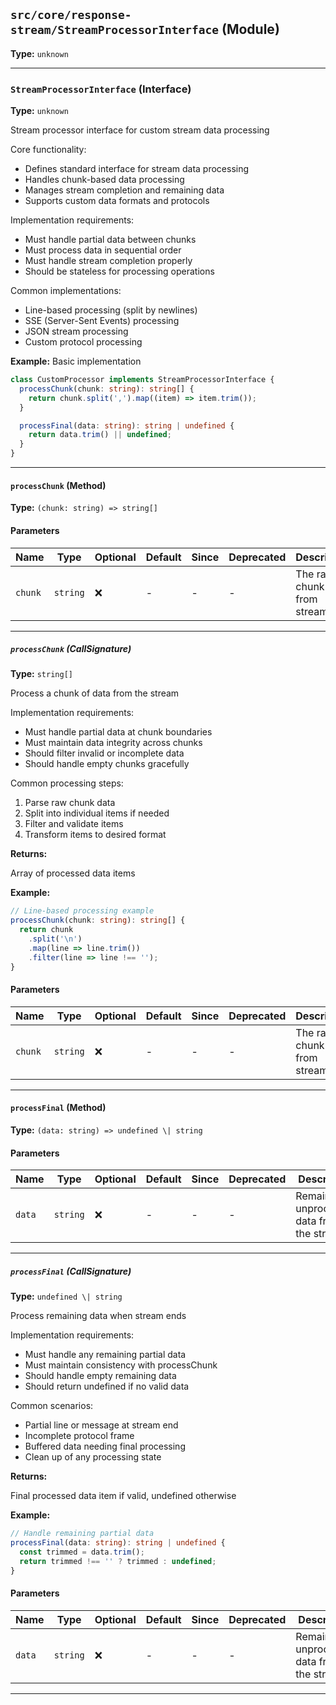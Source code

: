 ## `src/core/response-stream/StreamProcessorInterface` (Module)

**Type:** `unknown`

---

### `StreamProcessorInterface` (Interface)

**Type:** `unknown`

Stream processor interface for custom stream data processing

Core functionality:

- Defines standard interface for stream data processing
- Handles chunk-based data processing
- Manages stream completion and remaining data
- Supports custom data formats and protocols

Implementation requirements:

- Must handle partial data between chunks
- Must process data in sequential order
- Must handle stream completion properly
- Should be stateless for processing operations

Common implementations:

- Line-based processing (split by newlines)
- SSE (Server-Sent Events) processing
- JSON stream processing
- Custom protocol processing

**Example:** Basic implementation

```typescript
class CustomProcessor implements StreamProcessorInterface {
  processChunk(chunk: string): string[] {
    return chunk.split(',').map((item) => item.trim());
  }

  processFinal(data: string): string | undefined {
    return data.trim() || undefined;
  }
}
```

---

#### `processChunk` (Method)

**Type:** `(chunk: string) => string[]`

#### Parameters

| Name    | Type     | Optional | Default | Since | Deprecated | Description                    |
| ------- | -------- | -------- | ------- | ----- | ---------- | ------------------------------ |
| `chunk` | `string` | ❌       | -       | -     | -          | The raw chunk data from stream |

---

##### `processChunk` (CallSignature)

**Type:** `string[]`

Process a chunk of data from the stream

Implementation requirements:

- Must handle partial data at chunk boundaries
- Must maintain data integrity across chunks
- Should filter invalid or incomplete data
- Should handle empty chunks gracefully

Common processing steps:

1. Parse raw chunk data
2. Split into individual items if needed
3. Filter and validate items
4. Transform items to desired format

**Returns:**

Array of processed data items

**Example:**

```typescript
// Line-based processing example
processChunk(chunk: string): string[] {
  return chunk
    .split('\n')
    .map(line => line.trim())
    .filter(line => line !== '');
}
```

#### Parameters

| Name    | Type     | Optional | Default | Since | Deprecated | Description                    |
| ------- | -------- | -------- | ------- | ----- | ---------- | ------------------------------ |
| `chunk` | `string` | ❌       | -       | -     | -          | The raw chunk data from stream |

---

#### `processFinal` (Method)

**Type:** `(data: string) => undefined \| string`

#### Parameters

| Name   | Type     | Optional | Default | Since | Deprecated | Description                                |
| ------ | -------- | -------- | ------- | ----- | ---------- | ------------------------------------------ |
| `data` | `string` | ❌       | -       | -     | -          | Remaining unprocessed data from the stream |

---

##### `processFinal` (CallSignature)

**Type:** `undefined \| string`

Process remaining data when stream ends

Implementation requirements:

- Must handle any remaining partial data
- Must maintain consistency with processChunk
- Should handle empty remaining data
- Should return undefined if no valid data

Common scenarios:

- Partial line or message at stream end
- Incomplete protocol frame
- Buffered data needing final processing
- Clean up of any processing state

**Returns:**

Final processed data item if valid, undefined otherwise

**Example:**

```typescript
// Handle remaining partial data
processFinal(data: string): string | undefined {
  const trimmed = data.trim();
  return trimmed !== '' ? trimmed : undefined;
}
```

#### Parameters

| Name   | Type     | Optional | Default | Since | Deprecated | Description                                |
| ------ | -------- | -------- | ------- | ----- | ---------- | ------------------------------------------ |
| `data` | `string` | ❌       | -       | -     | -          | Remaining unprocessed data from the stream |

---
